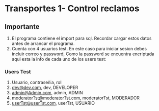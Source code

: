 # Transportes 1- Control reclamos

## Importante
1. El programa contiene el import para sql. Recordar cargar estos datos antes de arrancar el programa.
2. Cuenta con 4 usuarios test. En este caso para iniciar sesion debes incluir correo y password, Como la password se encuentra encriptada aqui esta la info de cada uno de los users test:

### Users Test
1. Usuario, contraseñia, rol  
2.  dev@dev.com, dev, DEVELOPER
3.  admin@Admin.com, admin, ADMIN
4.  moderatorTst@moderatorTst.com, moderatorTst, MODERADOR
5.  userTst@userTst.com, userTst, USUARIO
